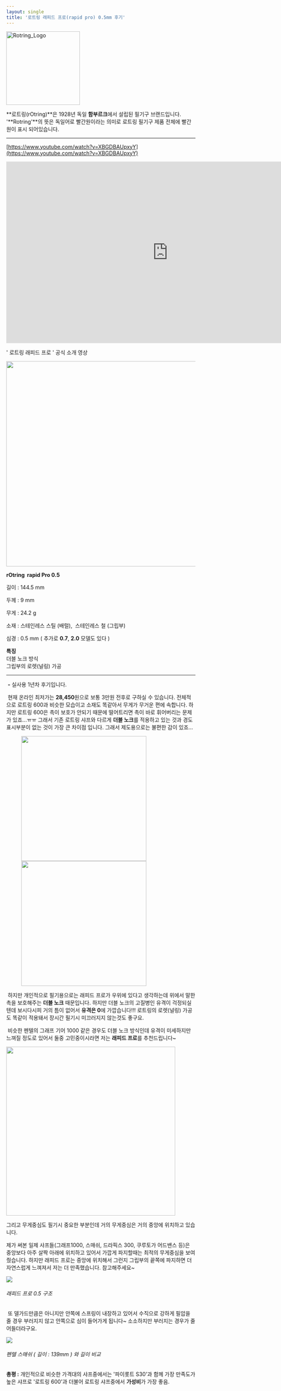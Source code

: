 ```yaml
---
layout: single
title: '로트링 래피드 프로(rapid pro) 0.5mm 후기'
---
```


<img title="" src="https://img1.daumcdn.net/thumb/R1280x0/?scode=mtistory2&fname=https%3A%2F%2Fblog.kakaocdn.net%2Fdn%2FbajHiw%2FbtsJKihfbqP%2FftTEyqoZRKoJcTou8qktq1%2Fimg.webp" alt="Rotring_Logo" style="alignLeft" width="196" height="">

**로트링(rOtring)**은 1928년 독일 **함부르크**에서 설립된 필기구 브랜드입니다. '**Rotring'**의 뜻은 독일어로 빨간원이라는 의미로 로트링 필기구 제품 전체에 빨간원이 표시 되어있습니다.

---

[https://www.youtube.com/watch?v=XBGDBAUpxyY](https://www.youtube.com/watch?v=XBGDBAUpxyY)

<iframe src="https://www.youtube.com/embed/XBGDBAUpxyY" width="860" height="484" frameborder="0" allowfullscreen="true"></iframe>

' 로트링 래피드 프로 ' 공식 소개 영상

<img src="https://blog.kakaocdn.net/dn/catWlW/btsJJYQ32TY/nKG5hBPznZSK1ZnkUerVDk/img.png" title="" alt="" width="547">

**rOtring  rapid Pro 0.5**

길이 : 144.5 mm

두께 : 9 mm

무게 : 24.2 g

소재 : 스테인레스 스틸 (배럴),  스테인레스 철 (그립부)

심경 : 0.5 mm ( 추가로 **0.7**, **2.0** 모델도 있다 )  

**특징**  
더블 노크 방식  
그립부의 로렛(널링) 가공

---

 **\-** 실사용 1년차 후기입니다.  

 현재 온라인 최저가는 **28,450**원으로 보통 3만원 전후로 구하실 수 있습니다. 전체적으로 로트링 600과 비슷한 모습이고 소재도 똑같아서 무게가 무거운 편에 속합니다. 하지만 로트링 600은 촉이 보호가 안되기 때문에 떨어트리면 촉이 바로 휘어버리는 문제가 있죠...ㅠㅠ 그래서 기존 로트링 샤프와 다르게 **더블 노크**를 적용하고 있는 것과 경도 표시부분이 없는 것이 가장 큰 차이점 입니다. 그래서 제도용으로는 불편한 감이 있죠...

<figure class="half">
  <a><img src="https://blog.kakaocdn.net/dn/lpgZ1/btsJJDzPsmZ/D3LxvKJvLGPV8rDiYvHgY0/img.jpg" alt="" height="333px" margin="15px"></a>
  <a><img src="https://blog.kakaocdn.net/dn/dkSN0A/btsJITwpXCD/MFW2sKehVsHOiPGBeDHgM1/img.jpg" alt="" height="333px" margin="15px"></a>
  <figcaption></figcaption>
</figure>

 하지만 개인적으로 필기용으로는 래피드 프로가 우위에 있다고 생각하는데 위에서 말한 촉을 보호해주는 **더블 노크** 때문입니다. 하지만 더블 노크의 고질병인 유격이 걱정되실텐데 보시다시피 거의 틈이 없어서 **유격은 0**에 가깝습니다!!! 로트링의 로렛(널링) 가공도 똑같이 적용돼서 장시간 필기시 미끄러지지 않는것도 좋구요.  

 비슷한 펜텔의 그래프 기어 1000 같은 경우도 더블 노크 방식인데 유격이 미세하지만 느껴질 정도로 있어서 둘중 고민중이시라면 저는 **래피드 프로**를 추천드립니다~

<div img src="https://blog.kakaocdn.net/dn/b3JaVZ/btsJItLvEJP/4kdE5kS5Bd4QUmEyxLKkHk/img.jpg" alt="" width="450px" margin-bottom="15px">
</div>
<img src="https://blog.kakaocdn.net/dn/Qyc2x/btsJKk7cCwx/VNn46vnT23eycLk3IFRiHk/img.jpg" alt="" width="450px">

 그리고 무게중심도 필기시 중요한 부분인데 거의 무게중심은 거의 중앙에 위치하고 있습니다.  

제가 써본 일제 샤프들(그래프1000, 스매쉬, 드라픽스 300, 쿠루토가 어드밴스 등)은 중앙보다 아주 살짝 아래에 위치하고 있어서 가깝게 파지할때는 최적의 무게중심을 보여줬습니다. 하지만 래피드 프로는 중앙에 위치해서 그런지 그립부의 끝쪽에 파지하면 더 자연스럽게 느껴져서 저는 더 만족했습니다. 참고해주세요~ 

![](https://blog.kakaocdn.net/dn/c4NXgU/btsJIjvCkBG/D1NSSCF1odWznzPUSPMn71/img.jpg)

###### 래피드 프로 0.5 구조

 또 델가드만큼은 아니지만 안쪽에 스프링이 내장하고 있어서 수직으로 강하게 필압을 줄 경우 부러지지 않고 안쪽으로 심이 들어가게 됩니다~ 소소하지만 부러지는 경우가 줄어들더라구요.

![](https://blog.kakaocdn.net/dn/dV1ts0/btsJIgTbM2k/eNMTUT0Q2ccfYijjUksDLk/img.jpg)

###### 펜텔 스매쉬 ( 길이 : 139mm ) 와 길이 비교

**총평 :** 개인적으로 비슷한 가격대의 샤프중에서는 '파이롯트 S30'과 함께 가장 만족도가 높은 샤프로 '로트링 600'과 더불어 로트링 샤프중에서 **가성비**가 가장 좋음.
